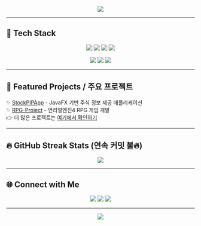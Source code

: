 <p align="center"> 
  <img src="https://capsule-render.vercel.app/api?type=waving&color=auto&height=250&section=header&text=Kim%20HyeonSoo's%20Github%20🧮&fontSize=45&animation=fadeIn&fontAlignY=40" /> 
</p>

---

## 🚀 Tech Stack
<p align="center"> 
  <!-- 언어 -->
  <img src="https://img.shields.io/badge/Java-007396?style=for-the-badge&logo=openjdk&logoColor=white"/> 
  <img src="https://img.shields.io/badge/Python-3776AB?style=for-the-badge&logo=python&logoColor=white"/> 
  <img src="https://img.shields.io/badge/JavaScript-F7DF1E?style=for-the-badge&logo=javascript&logoColor=black"/> 
  <img src="https://img.shields.io/badge/C%23-239120?style=for-the-badge&logo=c-sharp&logoColor=white"/> 
</p>

<p align="center"> 
  <!-- 프레임워크 & 라이브러리 -->
  <img src="https://img.shields.io/badge/JavaFX-FF7800?style=for-the-badge&logo=java&logoColor=white"/> 
  <img src="https://img.shields.io/badge/Unreal-0E1128?style=for-the-badge&logo=unrealengine&logoColor=white"/> 
  <img src="https://img.shields.io/badge/React-20232A?style=for-the-badge&logo=react&logoColor=61DAFB"/> 
</p>

---

## 📌 Featured Projects / 주요 프로젝트
✨ [StockPIPApp](https://github.com/colabdaegu/StockPIPApp) - JavaFX 기반 주식 정보 제공 애플리케이션  
✨ [RPG-Project](https://github.com/colabdaegu/RPG-Project) - 언리얼엔진4 RPG 게임 개발  
👉 더 많은 프로젝트는 [여기에서 확인하기](https://github.com/colabdaegu?tab=repositories)

---

## 🔥 GitHub Streak Stats (연속 커밋 불🔥)
<p align="center">
  <a href="https://git.io/streak-stats">
    <img src="https://streak-stats.demolab.com?user=colabdaegu&theme=dark&hide_border=true"/>
  </a>
</p>

---

## 🌐 Connect with Me
<p align="center"> 
  <a href="mailto:your_email@example.com"><img src="https://img.shields.io/badge/Gmail-D14836?style=for-the-badge&logo=gmail&logoColor=white"/></a> 
  <a href="https://colabdaegu.tistory.com/"><img src="https://img.shields.io/badge/Tistory-000000?style=for-the-badge&logo=tistory&logoColor=white"/></a> 
  <a href="https://github.com/colabdaegu"><img src="https://img.shields.io/badge/GitHub-181717?style=for-the-badge&logo=github&logoColor=white"/></a> 
  <!-- 나중에 다른 SNS나 사이트 추가 가능 -->
</p>

---

<p align="center"> 
  <img src="https://capsule-render.vercel.app/api?type=waving&color=auto&height=120&section=footer"/> 
</p>
